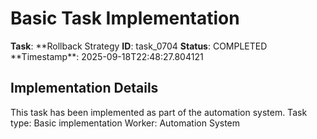 # Basic Task Implementation

**Task**: **Rollback Strategy
**ID**: task_0704
**Status**: COMPLETED
**Timestamp\*\*: 2025-09-18T22:48:27.804121

## Implementation Details

This task has been implemented as part of the automation system.
Task type: Basic implementation
Worker: Automation System
